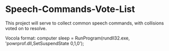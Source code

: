 # Speech-Commands-Vote-List

This project will serve to collect common speech commands, with collisions voted on to resolve.


Vocola format:
computer sleep = RunProgram(rundll32.exe, 'powrprof.dll,SetSuspendState 0,1,0');

